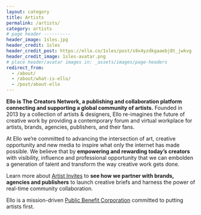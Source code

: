 ```yaml
---
layout: category
title: Artists
permalink: /artists/
category: artists
# page header ----------
header_image: 1sles.jpg
header_credit: 1sles
header_credit_post: https://ello.co/1sles/post/s9x4yzdkgaaebj8t_jwkvg
header_credit_image: 1sles-avatar.png
# place header/avatar images in: _assets/images/page-headers
redirect_from:
  - /about/
  - /about/what-is-ello/
  - /post/about-ello
---
```

**Ello is The Creators Network, a publishing and collaboration platform connecting and supporting a global community of artists.** Founded in 2013 by a collection of artists & designers, Ello re-imagines the future of creative work by providing a contemporary forum and virtual workplace for artists, brands, agencies, publishers, and their fans. 

At Ello we’re committed to advancing the intersection of art, creative opportunity and new media to inspire what only the internet has made possible. We believe that by **empowering and rewarding today’s creators** with visibility, influence and professional opportunity that we can embolden a generation of talent and transform the way creative work gets done.

Learn more about [Artist Invites](https://ello.co/artist-invites) to **see how we partner with brands, agencies and publishers** to launch creative briefs and harness the power of real-time community collaboration.

Ello is a mission-driven [Public Benefit Corporation](http://benefitcorp.net/) committed to putting artists first.

